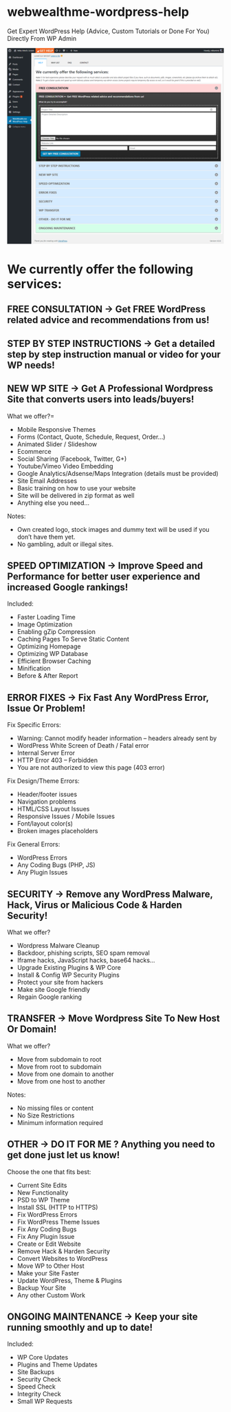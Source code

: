 # webwealthme-wordpress-help
Get Expert WordPress Help (Advice, Custom Tutorials or Done For You) Directly From WP Admin

![WebWealthme Wordpress Help](https://github.com/webwealthme/webwealthme-wordpress-help/blob/master/assets/screenshot-2.png)

# We currently offer the following services:

## FREE CONSULTATION -> Get FREE WordPress related advice and recommendations from us!

## STEP BY STEP INSTRUCTIONS -> Get a detailed step by step instruction manual or video for your WP needs!

## NEW WP SITE -> Get A Professional Wordpress Site that converts users into leads/buyers!
What we offer?=
* Mobile Responsive Themes
* Forms (Contact, Quote, Schedule, Request, Order...)
* Animated Slider / Slideshow
* Ecommerce
* Social Sharing (Facebook, Twitter, G+)
* Youtube/Vimeo Video Embedding
* Google Analytics/Adsense/Maps Integration (details must be provided)
* Site Email Addresses
* Basic training on how to use your website
* Site will be delivered in zip format as well
* Anything else you need...

Notes:
* Own created logo, stock images and dummy text will be used if you don’t have them yet.
* No gambling, adult or illegal sites.

## SPEED OPTIMIZATION -> Improve Speed and Performance for better user experience and increased Google rankings!
Included:
* Faster Loading Time
* Image Optimization
* Enabling gZip Compression
* Caching Pages To Serve Static Content
* Optimizing Homepage
* Optimizing WP Database
* Efficient Browser Caching
* Minification
* Before & After Report

## ERROR FIXES -> Fix Fast Any WordPress Error, Issue Or Problem!
Fix Specific Errors:
* Warning: Cannot modify header information – headers already sent by
* WordPress White Screen of Death / Fatal error
* Internal Server Error
* HTTP Error 403 – Forbidden
* You are not authorized to view this page (403 error)

Fix Design/Theme Errors:
* Header/footer issues
* Navigation problems
* HTML/CSS Layout Issues
* Responsive Issues / Mobile Issues
* Font/layout color(s)
* Broken images placeholders

Fix General Errors:
* WordPress Errors
* Any Coding Bugs (PHP, JS)
* Any Plugin Issues

## SECURITY -> Remove any WordPress Malware, Hack, Virus or Malicious Code & Harden Security!
What we offer?
* Wordpress Malware Cleanup
* Backdoor, phishing scripts, SEO spam removal
* Iframe hacks, JavaScript hacks, base64 hacks...
* Upgrade Existing Plugins & WP Core
* Install & Config WP Security Plugins
* Protect your site from hackers
* Make site Google friendly
* Regain Google ranking

## TRANSFER -> Move Wordpress Site To New Host Or Domain!
What we offer?
* Move from subdomain to root
* Move from root to subdomain
* Move from one domain to another
* Move from one host to another

Notes:
* No missing files or content
* No Size Restrictions
* Minimum information required

## OTHER -> DO IT FOR ME ? Anything you need to get done just let us know!
Choose the one that fits best:
*  Current Site Edits
 *  New Functionality
 *  PSD to WP Theme
 *  Install SSL (HTTP to HTTPS)
 *  Fix WordPress Errors
 *  Fix WordPress Theme Issues
 *  Fix Any Coding Bugs
 *  Fix Any Plugin Issue
 *  Create or Edit Website
 *  Remove Hack & Harden Security
 *  Convert Websites to WordPress
 *  Move WP to Other Host
 *  Make your Site Faster
 *  Update WordPress, Theme & Plugins
 *  Backup Your Site
 *  Any other Custom Work

## ONGOING MAINTENANCE -> Keep your site running smoothly and up to date!
Included:
* WP Core Updates
* Plugins and Theme Updates
* Site Backups
* Security Check
* Speed Check
* Integrity Check
* Small WP Requests

